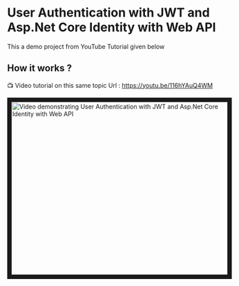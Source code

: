 # User Authentication with JWT and Asp.Net Core Identity with Web API

This a demo project from YouTube Tutorial given below

 ## How it works ?
 
 :tv: Video tutorial on this same topic
 Url : https://youtu.be/116hYAuQ4WM
 
 <a href="http://www.youtube.com/watch?feature=player_embedded&v=116hYAuQ4WM
" target="_blank"><img src="http://img.youtube.com/vi/116hYAuQ4WM/0.jpg" 
alt="Video demonstrating User Authentication with JWT and Asp.Net Core Identity with Web API" width="500" height="400" border="10" /></a>
